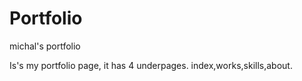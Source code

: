 # Portfolio
michal's portfolio

Is's my portfolio page, it has 4 underpages. index,works,skills,about.
